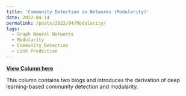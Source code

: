 ```yaml
---
title: 'Community Detection in Networks (Modularity)'
date: 2022-04-14
permalink: /posts/2022/04/Modularity/
tags:
  - Graph Neural Networks
  - Modularity
  - Community Detection
  - Link Prediction
---
```


[**View Column here**](https://www.zhihu.com/column/c_1486863698749124608 'class=red&target=_blank&data-layout=card')

This column contains two blogs and introduces the derivation of deep learning-based community detection and modularity.